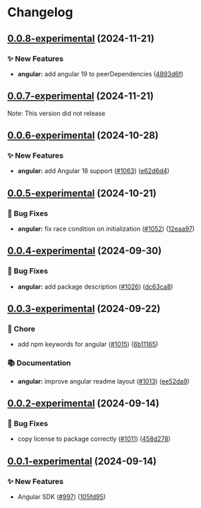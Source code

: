# Changelog


## [0.0.8-experimental](https://github.com/open-feature/js-sdk/compare/angular-sdk-v0.0.7-experimental...angular-sdk-v0.0.8-experimental) (2024-11-21)


### ✨ New Features

* **angular:** add angular 19 to peerDependencies ([4893d6f](https://github.com/open-feature/js-sdk/commit/4893d6f0003fbdcdcd4c7c061e9aed49e20b8976))


## [0.0.7-experimental](https://github.com/open-feature/js-sdk/compare/angular-sdk-v0.0.6-experimental...angular-sdk-v0.0.7-experimental) (2024-11-21)


Note: This version did not release


## [0.0.6-experimental](https://github.com/open-feature/js-sdk/compare/angular-sdk-v0.0.5-experimental...angular-sdk-v0.0.6-experimental) (2024-10-28)


### ✨ New Features

* **angular:** add Angular 18 support ([#1063](https://github.com/open-feature/js-sdk/issues/1063)) ([e62d6d4](https://github.com/open-feature/js-sdk/commit/e62d6d4b7e4a5d0f40592a2c73e7124d22eec98e))


## [0.0.5-experimental](https://github.com/open-feature/js-sdk/compare/angular-sdk-v0.0.4-experimental...angular-sdk-v0.0.5-experimental) (2024-10-21)


### 🐛 Bug Fixes

* **angular:** fix race condition on initialization ([#1052](https://github.com/open-feature/js-sdk/issues/1052)) ([12eaa97](https://github.com/open-feature/js-sdk/commit/12eaa9758d9deb788d74488ef03f18cbd31c0cbe))


## [0.0.4-experimental](https://github.com/open-feature/js-sdk/compare/angular-sdk-v0.0.3-experimental...angular-sdk-v0.0.4-experimental) (2024-09-30)


### 🐛 Bug Fixes

* **angular:** add package description ([#1026](https://github.com/open-feature/js-sdk/issues/1026)) ([dc63ca8](https://github.com/open-feature/js-sdk/commit/dc63ca8b9d6fe8c16089e95f0e336d5e3f759f3b))

## [0.0.3-experimental](https://github.com/open-feature/js-sdk/compare/angular-sdk-v0.0.2-experimental...angular-sdk-v0.0.3-experimental) (2024-09-22)


### 🧹 Chore

* add npm keywords for angular ([#1015](https://github.com/open-feature/js-sdk/issues/1015)) ([6b11165](https://github.com/open-feature/js-sdk/commit/6b11165aa102e62fb8cd4dd218643e2ef0e733cf))


### 📚 Documentation

* **angular:** improve angular readme layout ([#1013](https://github.com/open-feature/js-sdk/issues/1013)) ([ee52da9](https://github.com/open-feature/js-sdk/commit/ee52da9a01fe71fd5b4a4734659a06c48b6dc62c))

## [0.0.2-experimental](https://github.com/open-feature/js-sdk/compare/angular-sdk-v0.0.1-experimental...angular-sdk-v0.0.2-experimental) (2024-09-14)


### 🐛 Bug Fixes

* copy license to package correctly ([#1011](https://github.com/open-feature/js-sdk/issues/1011)) ([458d278](https://github.com/open-feature/js-sdk/commit/458d278345fe8681a966fca3852b2e607bdafccb))

## [0.0.1-experimental](https://github.com/open-feature/js-sdk/compare/angular-sdk-v0.0.2-experimental...angular-sdk-v0.0.3-experimental) (2024-09-14)


### ✨ New Features

* Angular SDK ([#997](https://github.com/open-feature/js-sdk/issues/997)) ([105fd95](https://github.com/open-feature/js-sdk/commit/105fd95e344822ffcfc54d328a28676b6f27f38e))
